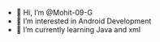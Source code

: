 - 👋 Hi, I’m @Mohit-09-G
- 👀 I’m interested in Android Development
- 🌱 I’m currently learning Java and xml

